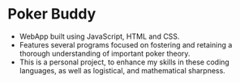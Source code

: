 # Poker Buddy

- WebApp built using JavaScript, HTML and CSS. 
- Features several programs focused on fostering and retaining a thorough understanding of important poker theory.
- This is a personal project, to enhance my skills in these coding languages, as well as logistical, and mathematical sharpness. 


